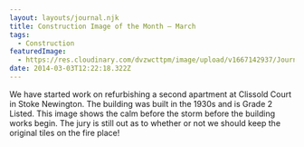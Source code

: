 ```yaml
---
layout: layouts/journal.njk
title: Construction Image of the Month – March
tags:
  - Construction
featuredImage:
  - https://res.cloudinary.com/dvzwcttpm/image/upload/v1667142937/Journals/cioth-201403_svpgqo.gif
date: 2014-03-03T12:22:18.322Z
---
```

We have started work on refurbishing a second apartment at Clissold Court in Stoke Newington. The building was built in the 1930s and is Grade 2 Listed. This image shows the calm before the storm before the building works begin. The jury is still out as to whether or not we should keep the original tiles on the fire place!